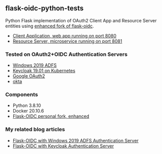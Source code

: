 ## flask-oidc-python-tests

Python Flask implementation of OAuth2 Client App and Resource Server entities using [enhanced fork of flask-oidc](https://github.com/fabianlee/flask-oidc).

* [Client Application, web app running on port 8080](client-app/README.md)
* [Resource Server, microservice running on port 8081](resource-server/README.md)

### Tested on OAuth2+OIDC Authentication Servers

* [Windows 2019 ADFS](https://fabianlee.org/2022/08/22/microsoft-configuring-an-application-group-for-oauth2-oidc-on-adfs-2019/)
* [Keycloak 19.01 on Kubernetes](https://fabianlee.org/2022/09/06/python-flask-oidc-protecting-client-app-and-resource-server-using-windows-2019-adfs/)
* [Google OAuth2](https://fabianlee.org/2022/09/13/oauth2-configuring-google-for-oauth2-oidc/)
* [okta](https://fabianlee.org/2022/09/12/oauth2-configuring-okta-for-oauth2-oidc/)

### Components

* Python 3.8.10
* Docker 20.10.6
* [Flask-OIDC personal fork, enhanced](https://github.com/fabianlee/flask-oidc)

### My related blog articles

* [Flask-OIDC with Windows 2019 ADFS Authentication Server](https://fabianlee.org/2022/09/06/python-flask-oidc-protecting-client-app-and-resource-server-using-windows-2019-adfs/)
* [Flask-OIDC with Keycloak Authentication Server](https://fabianlee.org/2022/09/06/python-flask-oidc-protecting-client-app-and-resource-server-using-windows-2019-adfs/)


